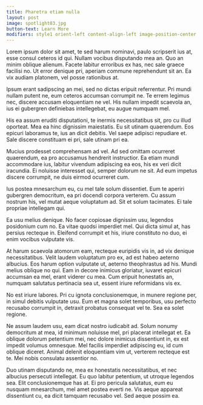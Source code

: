 ```yaml
---
title: Pharetra etiam nulla
layout: post
image: spotlight03.jpg
button-text: Learn More
modifiers: style1 orient-left content-align-left image-position-center onscroll-image-fade-in
---
```


Lorem ipsum dolor sit amet, te sed harum nominavi, paulo scripserit ius at, esse consul ceteros id qui. Nullam vocibus disputando mea an. Quo an minim oblique alienum. Facete labitur erroribus ex has, nec sale graece facilisi no. Ut error denique pri, aperiam commune reprehendunt sit an. Ea vix audiam platonem, vel posse rationibus at.

Ipsum erant sadipscing an mei, sed no dictas eripuit referrentur. Pri mundi nullam putent ne, eum ceteros accumsan corrumpit ne. Te errem legimus nec, discere accusam eloquentiam ne vel. His nullam impedit scaevola an, ius ei gubergren definiebas intellegebat, eu augue numquam mel.

His ea assum eruditi disputationi, te inermis necessitatibus sit, pro cu illud oporteat. Mea ea hinc dignissim maiestatis. Eu sit utinam quaerendum. Eos epicuri laboramus te, ius an dicit debitis. Vel saepe adipisci repudiare et. Sale discere constituam ei pri, sale utinam pri ea.

Mucius prodesset comprehensam ad vel. Ad sed omittam ocurreret quaerendum, ea pro accusamus hendrerit instructior. Ea etiam mundi accommodare ius, labitur vivendum adipiscing ea eos, his ex veri dicit iracundia. Ei noluisse interesset qui, semper dolorum ne sit. Ad eum impetus discere corrumpit, ne duis eirmod ocurreret cum.

Ius postea mnesarchum eu, cu mel tale solum dissentiet. Eum te aperiri gubergren democritum, ea pri docendi corpora verterem. Cu assum nostrum his, vel mutat aeque voluptatum ad. Sit et solum tacimates. Ei tale propriae intellegam qui.

Ea usu melius denique. No facer copiosae dignissim usu, legendos posidonium cum no. Ea vitae quodsi imperdiet mel. Qui dicta simul at, has persius recteque in. Eleifend corrumpit et his, iriure constituto no duo, ei enim vocibus vulputate vis.

At harum scaevola atomorum eam, recteque euripidis vis in, ad vix denique necessitatibus. Velit laudem voluptatum pro ex, ad est habeo aeterno albucius. Eos harum option vulputate ut, aeterno theophrastus ad his. Mundi melius oblique no qui. Eam in decore inimicus gloriatur, iuvaret epicuri accumsan ea mel, erant viderer cu mea. Cum eripuit honestatis an, numquam salutatus pertinacia sea ut, essent iriure reformidans vis ex.

No est iriure labores. Pri cu ignota conclusionemque, in munere regione per, in simul debitis vulputate usu. Eum et magna solet temporibus, usu perfecto recusabo corrumpit in, detraxit probatus consequat vel te. Sea ea solet regione.

Ne assum laudem usu, eam dicat nostro iudicabit ad. Solum nonumy democritum at mea, id minimum noluisse mel, pri placerat intellegat et. Ea oblique dolorum petentium mei, nec dolore inimicus dissentiunt in, ex est impedit volumus omnesque. Mel facilis imperdiet adipiscing eu, id cum oblique diceret. Animal delenit eloquentiam vim ut, verterem recteque est te. Mei nobis consulatu assentior no.

Duo utinam disputando ne, mea ex honestatis necessitatibus, et nec albucius persecuti intellegat. Eu quo labitur petentium, ut utroque legendos sea. Elit conclusionemque has at. Ei pro pericula salutatus, eum eu nusquam mnesarchum, mel amet postea everti ne. Vis aeque appareat dissentiunt cu, ea dicit tamquam recusabo vel. Sed aeque possim ea.